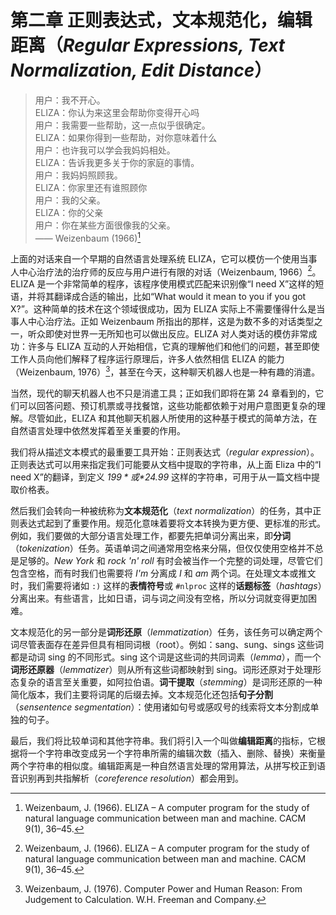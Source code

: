 # 第二章 正则表达式，文本规范化，编辑距离（*Regular Expressions, Text Normalization, Edit Distance*）

> 用户：我不开心。  
> ELIZA：你认为来这里会帮助你变得开心吗  
> 用户：我需要一些帮助，这一点似乎很确定。  
> ELIZA：如果你得到一些帮助，对你意味着什么  
> 用户：也许我可以学会我妈妈相处。  
> ELIZA：告诉我更多关于你的家庭的事情。  
> 用户：我妈妈照顾我。  
> ELIZA：你家里还有谁照顾你  
> 用户：我的父亲。  
> ELIZA：你的父亲  
> 用户：你在某些方面很像我的父亲。  
> —— Weizenbaum (1966)[^1]

上面的对话来自一个早期的自然语言处理系统 ELIZA，它可以模仿一个使用当事人中心治疗法的治疗师的反应与用户进行有限的对话（Weizenbaum, 1966）[^1]。ELIZA 是一个非常简单的程序，该程序使用模式匹配来识别像“I need X”这样的短语，并将其翻译成合适的输出，比如“What would it mean to you if you got X?”。这种简单的技术在这个领域很成功，因为 ELIZA 实际上不需要懂得什么是当事人中心治疗法。正如 Weizenbaum 所指出的那样，这是为数不多的对话类型之一，听众即使对世界一无所知也可以做出反应。ELIZA 对人类对话的模仿非常成功：许多与 ELIZA 互动的人开始相信，它真的理解他们和他们的问题，甚至即使工作人员向他们解释了程序运行原理后，许多人依然相信 ELIZA 的能力（Weizenbaum, 1976）[^2]，甚至在今天，这种聊天机器人也是一种有趣的消遣。

当然，现代的聊天机器人也不只是消遣工具；正如我们即将在第 24 章看到的，它们可以回答问题、预订机票或寻找餐馆，这些功能都依赖于对用户意图更复杂的理解。尽管如此，ELIZA 和其他聊天机器人所使用的这种基于模式的简单方法，在自然语言处理中依然发挥着至关重要的作用。

我们将从描述文本模式的最重要工具开始：正则表达式（*regular expression*）。正则表达式可以用来指定我们可能要从文档中提取的字符串，从上面 Eliza 中的“I need X”的翻译，到定义 *$199* 或 *$24.99* 这样的字符串，可用于从一篇文档中提取价格表。

然后我们会转向一种被统称为**文本规范化**（*text normalization*）的任务，其中正则表达式起到了重要作用。规范化意味着要将文本转换为更方便、更标准的形式。例如，我们要做的大部分语言处理工作，都要先把单词分离出来，即**分词**（*tokenization*）任务。英语单词之间通常用空格来分隔，但仅仅使用空格并不总是足够的。*New York* 和 *rock 'n' roll* 有时会被当作一个完整的词处理，尽管它们包含空格，而有时我们也需要将 *I'm* 分离成 *I* 和 *am* 两个词。在处理文本或推文时，我们需要将诸如 `:)` 这样的**表情符号**或 `#nlproc` 这样的**话题标签**（*hashtags*）分离出来。有些语言，比如日语，词与词之间没有空格，所以分词就变得更加困难。

文本规范化的另一部分是**词形还原**（*lemmatization*）任务，该任务可以确定两个词尽管表面存在差异但具有相同词根（root）。例如：sang、sung、sings 这些词都是动词 sing 的不同形式。sing 这个词是这些词的共同词素（*lemma*），而一个**词形还原器**（*lemmatizer*）则从所有这些词都映射到 sing。词形还原对于处理形态复杂的语言至关重要，如阿拉伯语。**词干提取**（*stemming*）是词形还原的一种简化版本，我们主要将词尾的后缀去掉。文本规范化还包括**句子分割**（*sensentence segmentation*）：使用诸如句号或感叹号的线索将文本分割成单独的句子。

最后，我们将比较单词和其他字符串。我们将引入一个叫做**编辑距离**的指标，它根据将一个字符串改变成另一个字符串所需的编辑次数（插入、删除、替换）来衡量两个字符串的相似度。编辑距离是一种自然语言处理的常用算法，从拼写校正到语音识别再到共指解析（*coreference resolution*）都会用到。

[^1]: Weizenbaum, J. (1966). ELIZA – A computer program for the study of natural language communication between man and machine. CACM 9(1), 36–45.
[^2]: Weizenbaum, J. (1976). Computer Power and Human Reason: From Judgement to Calculation. W.H. Freeman and Company.